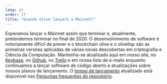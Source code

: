 ```yaml
---
lang: pt
order: 17
title: "Quando olive lançará a Mainnet?"
---
```


Esperamos lançar o Mainnet assim que terminar e, atualmente, pretendemos terminar no final de 2020. O desenvolvimento de software é notoriamente difícil de prever e o blockchain olive e o olivelisp são as primeiras versões aplicadas de várias novas descobertas em criptografia e Ciência da Computação. Mantenha-se atualizado aqui em nosso site, no [Keybase](https://keybase.io/team/olive_network.public), no [Github](https://github.com/olive-Network/), no [Trello](https://trello.com/b/ZuNx7sET/engineering-core) e em nossa lista de e-mails enquanto continuamos a lançar software de código aberto e atualizações sobre nossos planos de lançamento. O [tempo de lançamento](https://github.com/olive-Network/olive-blockchain/wiki/FAQ#when-mainnet) atualizado está disponível nas [Perguntas frequentes do repositório](https://github.com/olive-Network/olive-blockchain/wiki/FAQ).
